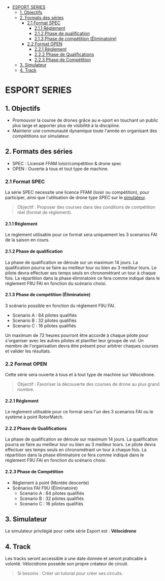 <!-- TOC -->

- [ESPORT SERIES](#esport-series)
  - [1. Objectifs](#1-objectifs)
  - [2. Formats des séries](#2-formats-des-s%c3%a9ries)
    - [2.1 Format SPEC](#21-format-spec)
      - [2.1.1 Réglement](#211-r%c3%a9glement)
      - [2.1.2 Phase de qualification](#212-phase-de-qualification)
      - [2.1.3 Phase de compétition (Éliminatoire)](#213-phase-de-comp%c3%a9tition-%c3%89liminatoire)
    - [2.2 Format OPEN](#22-format-open)
      - [2.2.1 Réglement](#221-r%c3%a9glement)
      - [2.2.2 Phase de Qualifications](#222-phase-de-qualifications)
      - [2.2.3 Phase de Compétition](#223-phase-de-comp%c3%a9tition)
  - [3. Simulateur](#3-simulateur)
  - [4. Track](#4-track)

<!-- /TOC -->

# ESPORT SERIES

## 1. Objectifs

- Promouvoir la course de drones grâce au e-sport en touchant un public plus large et apporter plus de visibilité à la discipline.
- Maintenir une communauté dynamique toute l'année en organisant des compétitions sur simulateur.

## 2. Formats des séries

- SPEC : Licensié FFAM loisir/compétition & drone spec
- OPEN : Ouverte à tous et tout type de machine.

### 2.1 Format SPEC

La série SPEC necessite une licence FFAM (loisir ou compétition), pour participer, ainsi que l'utilisation de drone type *SPEC* sur le [simulateur](#3-simulateur).

> Objectif : Proposer des courses dans des conditions de compétition réel (format de réglement).

#### 2.1.1 Réglement

Le reglement utilisable pour ce format sera uniquement les 3 scenarios FAI de la saison en cours.

#### 2.1.2 Phase de qualification

La phase de qualification se déroule sur un maximum 14 jours.
La qualification pourra se faire au meilleur tour ou bien au 3 meilleur tours.
Le pilote devra effectuer ses temps seuls en chronométrant un tour à chaque fois.
La répartition dans la phase éliminatoire ce fera comme indiqué dans le réglement F9U FAI en fonction du scénario choisi.

#### 2.1.3 Phase de compétition (Éliminatoire)

3 scénario possible en fonction du réglement F9U FAI.

- Scenario A : 64 pilotes qualifiés
- Scenario B : 32 pilotes qualifiés
- Scenario C : 16 pilotes qualifiés

Un maximum de 72 heures pourront être accordé à chaque pilote pour s'organiser avec les autres pilotes et planifier leur groupe de vol.
Un membre de l'organisation devra être présent pour arbitrer chaques courses et valider les résultats.

### 2.2 Format OPEN

Cette série sera ouverte à tous et à tout type de machine sur Vélocidrone.

> Objectif : Favoriser la découverte des courses de drone au plus grand nombre.

#### 2.2.1 Réglement

Le reglement utilisable pour ce format sera l'un des 3 scenarios FAI ou le système à point RotorMatch.

#### 2.2.2 Phase de Qualifications

La phase de qualification se déroule sur maximum 14 jours.
La qualification pourra se faire au meilleur tour ou bien au 3 meilleur tours.
Le pilote devra effectuer ses temps seuls en chronométrant un tour à chaque fois.
La répartition dans la phase éliminatoire ce fera comme indiqué dans le réglement F9U FAI en fonction du scénario choisi.

#### 2.2.3 Phase de Compétition

- Règlement à point (Montée descente)
- Scénarios FAI F9U (Éliminatoire)
  - Scenario A : 64 pilotes qualifiés
  - Scenario B : 32 pilotes qualifiés
  - Scenario C : 16 pilotes qualifiés

## 3. Simulateur

Le simulateur privilégié pour cette série Esport est : **Vélocidrone**

## 4. Track

Les tracks seront accessible à une date donnée et seront praticable à volonté.
Vélocidrone posséde son propre créateur de circuit.

> Si besoins : Créer un tutorial pour créer ses circuits.
